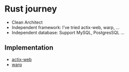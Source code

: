 # Rust journey
- Clean Architect
- Independent framework: I've tried actix-web, warp, ...
- Independent database: Support MySQL, PostgresSQL ...

## Implementation
- [actix-web](./apps/actix)
- [warp](./apps/warp)
